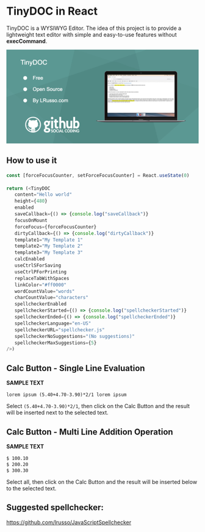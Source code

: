 # TinyDOC in React

TinyDOC is a WYSIWYG Editor. The idea of this project is to provide a lightweight text editor with simple and easy-to-use features without **execCommand**.

![alt screenshot](https://github.com/lrusso/tinyDOC/blob/main/tinyDOC.png)

## How to use it

```javascript
const [forceFocusCounter, setForceFocusCounter] = React.useState(0)

return (<TinyDOC
   content="Hello world"
   height={480}
   enabled
   saveCallback={() => {console.log("saveCallback")}
   focusOnMount
   forceFocus={forceFocusCounter}
   dirtyCallback={() => {console.log("dirtyCallback")}
   template1="My Template 1"
   template2="My Template 2"
   template3="My Template 3"
   calcEnabled
   useCtrlSForSaving
   useCtrlPForPrinting
   replaceTabWithSpaces
   linkColor="#ff0000"
   wordCountValue="words"
   charCountValue="characters"
   spellcheckerEnabled
   spellcheckerStarted={() => {console.log("spellcheckerStarted")}
   spellcheckerEnded={() => {console.log("spellcheckerEnded")}
   spellcheckerLanguage="en-US"
   spellcheckerURL="spellchecker.js"
   spellcheckerNoSuggestions="(No suggestions)"
   spellcheckerMaxSuggestions={5}
/>)
```

## Calc Button - Single Line Evaluation

**SAMPLE TEXT**

```
lorem ipsum (5.40+4.70-3.90)*2/1 lorem ipsum
```

Select ```(5.40+4.70-3.90)*2/1```, then click on the Calc Button and the result will be inserted next to the selected text.

## Calc Button - Multi Line Addition Operation

**SAMPLE TEXT**

```
$ 100.10
$ 200.20
$ 300.30
```

Select all, then click on the Calc Button and the result will be inserted below to the selected text.

## Suggested spellchecker:

https://github.com/lrusso/JavaScriptSpellchecker
